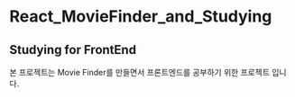 # React_MovieFinder_and_Studying

## Studying for FrontEnd
본 프로젝트는 Movie Finder를 만들면서 프론트엔드를 공부하기 위한 프로젝트 입니다.
